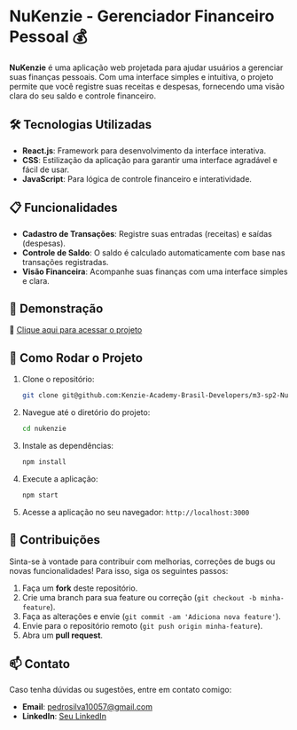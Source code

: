 # **NuKenzie - Gerenciador Financeiro Pessoal 💰**

**NuKenzie** é uma aplicação web projetada para ajudar usuários a gerenciar suas finanças pessoais. Com uma interface simples e intuitiva, o projeto permite que você registre suas receitas e despesas, fornecendo uma visão clara do seu saldo e controle financeiro.

## 🛠️ **Tecnologias Utilizadas**
- **React.js**: Framework para desenvolvimento da interface interativa.
- **CSS**: Estilização da aplicação para garantir uma interface agradável e fácil de usar.
- **JavaScript**: Para lógica de controle financeiro e interatividade.

## 📋 **Funcionalidades**
- **Cadastro de Transações**: Registre suas entradas (receitas) e saídas (despesas).
- **Controle de Saldo**: O saldo é calculado automaticamente com base nas transações registradas.
- **Visão Financeira**: Acompanhe suas finanças com uma interface simples e clara.

## 📸 Demonstração

🔗 [Clique aqui para acessar o projeto](https://m3-sp2-nu-kenzie-pedrohenrique-23-xf1c-i7kr79xnr.vercel.app/)

## 🚀 **Como Rodar o Projeto**

1. Clone o repositório:
   ```bash
   git clone git@github.com:Kenzie-Academy-Brasil-Developers/m3-sp2-NuKenzie_pedrohenrique-23.git
   ```

2. Navegue até o diretório do projeto:
   ```bash
   cd nukenzie
   ```

3. Instale as dependências:
   ```bash
   npm install
   ```

4. Execute a aplicação:
   ```bash
   npm start
   ```

5. Acesse a aplicação no seu navegador: `http://localhost:3000`

## 🤝 **Contribuições**
Sinta-se à vontade para contribuir com melhorias, correções de bugs ou novas funcionalidades! Para isso, siga os seguintes passos:

1. Faça um **fork** deste repositório.
2. Crie uma branch para sua feature ou correção (`git checkout -b minha-feature`).
3. Faça as alterações e envie (`git commit -am 'Adiciona nova feature'`).
4. Envie para o repositório remoto (`git push origin minha-feature`).
5. Abra um **pull request**.

## 📫 **Contato**
Caso tenha dúvidas ou sugestões, entre em contato comigo:

- **Email**: pedrosilva10057@gmail.com
- **LinkedIn**: [Seu LinkedIn](https://www.linkedin.com/in/pedro-silva-05794833b/)
